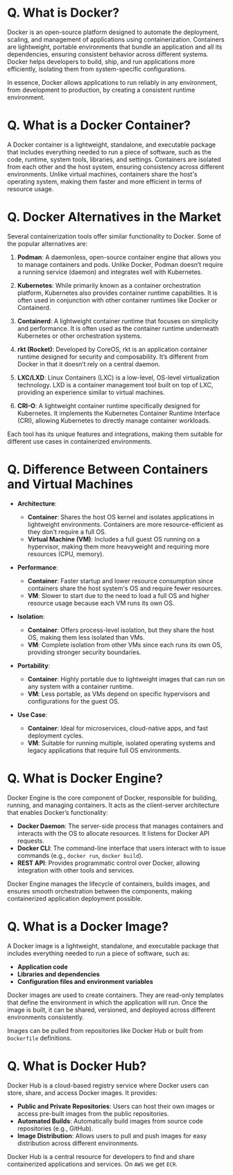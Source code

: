 # Q. What is Docker?

Docker is an open-source platform designed to automate the deployment, scaling, and management of applications using containerization. Containers are lightweight, portable environments that bundle an application and all its dependencies, ensuring consistent behavior across different systems. Docker helps developers to build, ship, and run applications more efficiently, isolating them from system-specific configurations.

In essence, Docker allows applications to run reliably in any environment, from development to production, by creating a consistent runtime environment.

# Q. What is a Docker Container?

A Docker container is a lightweight, standalone, and executable package that includes everything needed to run a piece of software, such as the code, runtime, system tools, libraries, and settings. Containers are isolated from each other and the host system, ensuring consistency across different environments. Unlike virtual machines, containers share the host's operating system, making them faster and more efficient in terms of resource usage.

# Q. Docker Alternatives in the Market

Several containerization tools offer similar functionality to Docker. Some of the popular alternatives are:

1. **Podman**: A daemonless, open-source container engine that allows you to manage containers and pods. Unlike Docker, Podman doesn’t require a running service (daemon) and integrates well with Kubernetes.

2. **Kubernetes**: While primarily known as a container orchestration platform, Kubernetes also provides container runtime capabilities. It is often used in conjunction with other container runtimes like Docker or Containerd.

3. **Containerd**: A lightweight container runtime that focuses on simplicity and performance. It is often used as the container runtime underneath Kubernetes or other orchestration systems.

4. **rkt (Rocket)**: Developed by CoreOS, rkt is an application container runtime designed for security and composability. It’s different from Docker in that it doesn’t rely on a central daemon.

5. **LXC/LXD**: Linux Containers (LXC) is a low-level, OS-level virtualization technology. LXD is a container management tool built on top of LXC, providing an experience similar to virtual machines.

6. **CRI-O**: A lightweight container runtime specifically designed for Kubernetes. It implements the Kubernetes Container Runtime Interface (CRI), allowing Kubernetes to directly manage container workloads.

Each tool has its unique features and integrations, making them suitable for different use cases in containerized environments.

# Q. Difference Between Containers and Virtual Machines

- **Architecture**:
  - **Container**: Shares the host OS kernel and isolates applications in lightweight environments. Containers are more resource-efficient as they don't require a full OS.
  - **Virtual Machine (VM)**: Includes a full guest OS running on a hypervisor, making them more heavyweight and requiring more resources (CPU, memory).

- **Performance**:
  - **Container**: Faster startup and lower resource consumption since containers share the host system's OS and require fewer resources.
  - **VM**: Slower to start due to the need to load a full OS and higher resource usage because each VM runs its own OS.

- **Isolation**:
  - **Container**: Offers process-level isolation, but they share the host OS, making them less isolated than VMs.
  - **VM**: Complete isolation from other VMs since each runs its own OS, providing stronger security boundaries.

- **Portability**:
  - **Container**: Highly portable due to lightweight images that can run on any system with a container runtime.
  - **VM**: Less portable, as VMs depend on specific hypervisors and configurations for the guest OS.

- **Use Case**:
  - **Container**: Ideal for microservices, cloud-native apps, and fast deployment cycles.
  - **VM**: Suitable for running multiple, isolated operating systems and legacy applications that require full OS environments.


# Q. What is Docker Engine?

Docker Engine is the core component of Docker, responsible for building, running, and managing containers. It acts as the client-server architecture that enables Docker’s functionality:

- **Docker Daemon**: The server-side process that manages containers and interacts with the OS to allocate resources. It listens for Docker API requests.
- **Docker CLI**: The command-line interface that users interact with to issue commands (e.g., `docker run`, `docker build`).
- **REST API**: Provides programmatic control over Docker, allowing integration with other tools and services.

Docker Engine manages the lifecycle of containers, builds images, and ensures smooth orchestration between the components, making containerized application deployment possible.

# Q. What is a Docker Image?

A Docker image is a lightweight, standalone, and executable package that includes everything needed to run a piece of software, such as:

- **Application code**
- **Libraries and dependencies**
- **Configuration files and environment variables**

Docker images are used to create containers. They are read-only templates that define the environment in which the application will run. Once the image is built, it can be shared, versioned, and deployed across different environments consistently.

Images can be pulled from repositories like Docker Hub or built from `Dockerfile` definitions.

# Q. What is Docker Hub?

Docker Hub is a cloud-based registry service where Docker users can store, share, and access Docker images. It provides:

- **Public and Private Repositories**: Users can host their own images or access pre-built images from the public repositories.
- **Automated Builds**: Automatically build images from source code repositories (e.g., GitHub).
- **Image Distribution**: Allows users to pull and push images for easy distribution across different environments.

Docker Hub is a central resource for developers to find and share containerized applications and services.
On `AWS` we get `ECR`.



